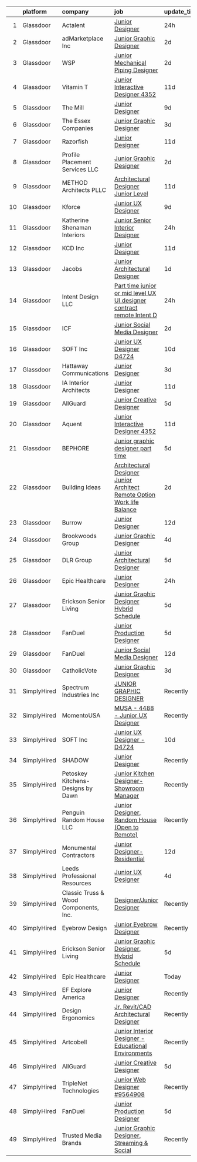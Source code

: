 

|    | platform    | company                               | job                                                                                                                                                                                                                                                                                                                                                                                                                                                                                                                                                                                                                                                                                                                                                                                                                                                                                                                                                                                                                                                                                                                                                                                                                                                                                                                                                                                                                                    | update_time   | location            |
|---:|:------------|:--------------------------------------|:---------------------------------------------------------------------------------------------------------------------------------------------------------------------------------------------------------------------------------------------------------------------------------------------------------------------------------------------------------------------------------------------------------------------------------------------------------------------------------------------------------------------------------------------------------------------------------------------------------------------------------------------------------------------------------------------------------------------------------------------------------------------------------------------------------------------------------------------------------------------------------------------------------------------------------------------------------------------------------------------------------------------------------------------------------------------------------------------------------------------------------------------------------------------------------------------------------------------------------------------------------------------------------------------------------------------------------------------------------------------------------------------------------------------------------------|:--------------|:--------------------|
|  1 | Glassdoor   | Actalent                              | [Junior Designer](https://www.glassdoor.com/partner/jobListing.htm?pos=108&ao=1110586&s=58&guid=00000183bb91e5f4b04044aedf6ef472&src=GD_JOB_AD&t=SR&vt=w&ea=1&cs=1_9b78e277&cb=1665299244859&jobListingId=1008193748622&cpc=0C139D4CAD5A6DB2&jrtk=3-0-1getp3pglitn2801-1getp3ph724hi000-eca33899b26d9b72--6NYlbfkN0ChYVx_I3yfZ_JDY3EFoivtqvi_stwnZ_kRt8Dowt_l_d1ydueao4NE-oUleRJ4yhjVdn_ASxves5XtkzTnWrsAB26FHLef5P6Fii2KMPVo4NUk_kz0Wqj2YHmT2J_ftsfsAJejGA4cZ6CwnKAUTUvKq_H2IAG549Wzm4MGliki3cVkVkPZMUEMB6aYdq2GqpybaJ4fRo8FJ5N8u4UgOVdghMueU2eysuo3oT4HNsQboqFihbEoR273vz9I_znzNrgCu9-TRai9z6DOcj1NUbjx1SVZDlHMcd4YxaAovyBTEknDB2Yl6Np4KWnKGpETM6qJ9ZCESx6nwOh3YQgkPX0jEKtrj4xrrQKpDVi_oiMUQgVXbD2ylogLWMx49PZ62oQrfG8_ynKC4V_bRokQGFYzJgwO_WNekUP97W8eWPkKlGSvl2fMuhRUQNAa0Hm3gAD4D3wbb_b1FAQgv1m_hqSe_EEpytTe7_dl8ptLw-60aPVi6fESLa6-XqlHsetzwlFa5ELZ9BtkLy5HuQe_jC_xAxPnj7tjVbx7QF-eOIkaTjIs0eJAfxjflHEGjB-Jek_Ke7-eaCjg8o1oPznPqJUcj9bI_Mbp47JHG3lnZjJNo7m3NQJRTwVC0g8v915jQCFxMMTxuN6ICfY61VsVCSc-S36HDbdgemUL4FC_m8aTOrkFQ-oi8nZlbF5cHcAyJNoEdW5XFBnRoXUSkEwUH0LwYnO5D1ndcg2q4PUiwzAcDPZBeSvxLc712ekxikGG11NWuJyCtigKvTgrQ4cGtNn6HmwQGRpYXjC7JtBvGYXt9Dx0ABfM12r50yZ2HOij9lB5rzM68o3NfxbofzgJVq-11Ik_nrP-gHmXLaewDTIHiAVzP1vdaZmr4RmFYUKCGQtR9j0XhrbLHo087HNECFr7MfD5Yce0TcAon6IA6qdvHhGrOCdG9KfuKb4kBCZY79cYhawDLpSWTqkgF4WtwgLtWwgS0J0A52gtNahPH3wSdo8J86DGOSxZqMyrdBEAD1hdYRPARwmZFp7KjNrKpjdJa6gScKRSFJ3daU5gyXiYkw%3D%3D) | 24h           | Seattle, WA         |
|  2 | Glassdoor   | adMarketplace Inc                     | [Junior Graphic Designer](https://www.glassdoor.com/partner/jobListing.htm?pos=126&ao=1136043&s=58&guid=00000183bb91e5f4b04044aedf6ef472&src=GD_JOB_AD&t=SR&vt=w&ea=1&cs=1_6d729cb1&cb=1665299244862&jobListingId=1008189539340&jrtk=3-0-1getp3pglitn2801-1getp3ph724hi000-f16fb946fc61f534-)                                                                                                                                                                                                                                                                                                                                                                                                                                                                                                                                                                                                                                                                                                                                                                                                                                                                                                                                                                                                                                                                                                                                          | 2d            | New York, NY        |
|  3 | Glassdoor   | WSP                                   | [Junior Mechanical   Piping Designer](https://www.glassdoor.com/partner/jobListing.htm?pos=128&ao=1136043&s=58&guid=00000183bb91e5f4b04044aedf6ef472&src=GD_JOB_AD&t=SR&vt=w&cs=1_42e17e4c&cb=1665299244863&jobListingId=1008190282802&jrtk=3-0-1getp3pglitn2801-1getp3ph724hi000-1d65bae97b085d7c-)                                                                                                                                                                                                                                                                                                                                                                                                                                                                                                                                                                                                                                                                                                                                                                                                                                                                                                                                                                                                                                                                                                                                   | 2d            | Phoenix, AZ         |
|  4 | Glassdoor   | Vitamin T                             | [Junior Interactive Designer  4352 ](https://www.glassdoor.com/partner/jobListing.htm?pos=111&ao=1110586&s=58&guid=00000183bb91e5f4b04044aedf6ef472&src=GD_JOB_AD&t=SR&vt=w&cs=1_d4a48e3b&cb=1665299244859&jobListingId=1008165450943&cpc=F41FEAB56D215062&jrtk=3-0-1getp3pglitn2801-1getp3ph724hi000-45dbbc2ffe009176--6NYlbfkN0DMrcEu7yrtATojKJA7cEzGQ3FdRGWLh0CZQInL4ECGI6k5tN82kdM0cJmh4vC7GgggQDvIJaME93-siCc8CewYdoUSr6PBPqrEG1KDMMpBVW3MGgeniwtBM2cZMBedkwMam2HPc019PgExOQnT7OpD9fpgr0syFxiBw5Z7WHLau6uTeunXl5B0UhcwGG4DBwPBIL9x3iQ6en42MUmcwhVQ6SlZtLjIbDUxP54YCnVqyoSyZoNbNxbSupfIIuGMwNjHqhfaycARriKMkocXY1io3WQwCiRxE-MvVyTIFt071LMtyh5egvUglH4oWunO4r4_HFQibDprXdITjCtUkB-HwAGAm-8rPLvzzzoDaFTlvPAQha0JhhjIYnywBZOUhKZ9KYCpgS2uSkGsadUqPtmEUhrc-DNWXR_gcDchJr4hHhMehyWhgWbsqYxMQh5HzWYEyZun53fPi5Dr4C6-18fURXXK67aLtCoamcUbuo_9NQ%3D%3D)                                                                                                                                                                                                                                                                                                                                                                                                                                                                                                                                                                                   | 11d           | Santa Monica, CA    |
|  5 | Glassdoor   | The Mill                              | [Junior Designer](https://www.glassdoor.com/partner/jobListing.htm?pos=116&ao=1136043&s=58&guid=00000183bb91e5f4b04044aedf6ef472&src=GD_JOB_AD&t=SR&vt=w&ea=1&cs=1_118c3750&cb=1665299244860&jobListingId=1008172673054&jrtk=3-0-1getp3pglitn2801-1getp3ph724hi000-1a6e140fb066fe51-)                                                                                                                                                                                                                                                                                                                                                                                                                                                                                                                                                                                                                                                                                                                                                                                                                                                                                                                                                                                                                                                                                                                                                  | 9d            | Chicago, IL         |
|  6 | Glassdoor   | The Essex Companies                   | [Junior Graphic Designer](https://www.glassdoor.com/partner/jobListing.htm?pos=114&ao=1110586&s=58&guid=00000183bb91e5f4b04044aedf6ef472&src=GD_JOB_AD&t=SR&vt=w&ea=1&cs=1_32e1424b&cb=1665299244860&jobListingId=1008186628923&cpc=AC285F3A3ECA6BB0&jrtk=3-0-1getp3pglitn2801-1getp3ph724hi000-88d87fc2a1a3ebd1--6NYlbfkN0C8cx0Dlq-pIDDYfz3bMFZUBP7YeMyOIZoad1mm793RAEHeVwq8fv2XhUTjITn7cUfQz9F06mNy4JK4SmjLCPFsMqKBoDY2iArKODhzZmjejPqAzJY93K9RbcEd-VA0-QVEpRD7n2C7I_muMpxveWZGcUf7CrPsNPyqQhj3uLMHtycleKyM5IBw5FZXNP1ZujZM-zkRakVWPPZMf3TVMPtcBHevvFKJfr-_0rLZ3sUvpT6YkMKpoOE5KgUpaWJ7Vy8qCc3MsnWibMa6z_1vN0xR0YgNkNONgpCmjkKJgRIFmd2nRY1fS1heSltloMGrt3_k9jshnMHvsDTB_GIdOHKca9LmC9fJ0hG75Vd6CZNdn1He52ZlHNSa8WdDtaLFQRdwFMebFZT7THQl3e6NE3H1luf1sa_cOmmEYO4F7xYPou3TcG_5YXdH1JURo1aLwZ-6-66BIMf9SLhWrFJsFklDcjvZhgOvpK4_gLRuXNVv1Tp-X8gpFJ3iy6mIirD-VxVbGau-kUyzIw%3D%3D)                                                                                                                                                                                                                                                                                                                                                                                                                                                                                                                                                         | 3d            | Linden, NJ          |
|  7 | Glassdoor   | Razorfish                             | [Junior Designer](https://www.glassdoor.com/partner/jobListing.htm?pos=124&ao=1136043&s=58&guid=00000183bb91e5f4b04044aedf6ef472&src=GD_JOB_AD&t=SR&vt=w&ea=1&cs=1_70d26fa9&cb=1665299244861&jobListingId=1008166898623&jrtk=3-0-1getp3pglitn2801-1getp3ph724hi000-4aa714da4fa2560f-)                                                                                                                                                                                                                                                                                                                                                                                                                                                                                                                                                                                                                                                                                                                                                                                                                                                                                                                                                                                                                                                                                                                                                  | 11d           | Atlanta, GA         |
|  8 | Glassdoor   | Profile Placement Services  LLC       | [Junior Graphic Designer](https://www.glassdoor.com/partner/jobListing.htm?pos=112&ao=1110586&s=58&guid=00000183bb91e5f4b04044aedf6ef472&src=GD_JOB_AD&t=SR&vt=w&ea=1&cs=1_a6606590&cb=1665299244860&jobListingId=1008189721876&cpc=155EB9D5185558AF&jrtk=3-0-1getp3pglitn2801-1getp3ph724hi000-2dc44f67d7a8245b--6NYlbfkN0AB9QmTA0CCjNV0D_cA_rQfbQIKI-slyn3CIlmX3zDlnjEI3r6Ie5n1aNp-tGvbrIQpyb56rjWieyd9J6ng74afQQaGOSMd3329-xqQvPewLnVbHa-cyaN2yyb-atIVbeV-ONv_K9O1AANCX5-xi-n5XyJqCiZje8xlboALDuV-RiEFr69p3KF8f8mrpj6GMsj2jxDoZyUqXzqTEP9Vl4W1Wk46q-W4ag3V60RgYhjWx_RZHMAIxSOweqRXvExX3X7_93QhRz897dY_ZdxRmwtnXwATG9KyOEnsWifvKhi-cBoeGJf614wEr0-nO-ovNLd8Updtie_697ehzBvhhcPZWxAv8s5KYXNl43GqErhzq1SozHfnoTe7Kyc8Wr_5rt9WBX_v7IC5IbnCMjFfq-7xXFNQwa9T2OcIB_3ji-uz6NbjURWKDEWEBcvihQX6c5NJqV6mOJvj3kPVy9t9LAr0ht3yp7z5yr8hBDxgSBIsuQU-W4qM2Ot84tC1ndDL0zYh3-ivPA8ZeCoyIfmOURFKkgxZ6rN1CIVDwJ1geMRA8fRyoPTy2-u7MV-cDwiM8zVvFiz3ybR45g%3D%3D)                                                                                                                                                                                                                                                                                                                                                                                                                                                                                         | 2d            | Arlington, VA       |
|  9 | Glassdoor   | METHOD Architects  PLLC               | [Architectural Designer   Junior Level](https://www.glassdoor.com/partner/jobListing.htm?pos=107&ao=1110586&s=58&guid=00000183bb91e5f4b04044aedf6ef472&src=GD_JOB_AD&t=SR&vt=w&ea=1&cs=1_257aae2a&cb=1665299244859&jobListingId=1008165302403&cpc=654405A9B1E0A9F5&jrtk=3-0-1getp3pglitn2801-1getp3ph724hi000-f9dce6c78ba47d22--6NYlbfkN0CO3DEfAY9A68AIVwcxeRGvQUfeLcLgbZIyCfLEHxv2SRUguGQXX01tUzENjghuhaQHQuA7KkMCqbvHtt6pqHIQQT6og5MPzlZ_kzal7oTMeoRhvxRx0zTISGet1tqd_zCozlq_F1wPdSktW57OBvqQPerhuNmfKO-sVgu6iaFQ-nnb0RbS8hEShM3_Stgp9dXisa2CSxIPLRFzhv6EJ630aFd0Ze_ara5xyO-s0H3PUGQmiELBIfJZcIfkmz25CLi7kG4NbrVYfUNI3UvJS5uWXLJpO7H-olXWUPB49qq4xt7xFjA7KBfkanUhos_k8RmVzCruWf0vpOKhUrvyCMvmVlJ2YmKtGzhCNgpRB0s60ucaLC3x1DMIx7nx--M7AV6qqYfbIA0H4SDRhlDTxfClZMOjo9o-k8O9yIkEyFASOyhNiFbcl5v0-rkNLTkvGxym4er2xpI5bGyyJ0yp1RX1WRK0E-1MvkhBkfVhbmA4gIZK_WPz-NcidSya7dvSb4M6XoX2nXKna_vNAdwZMRuM)                                                                                                                                                                                                                                                                                                                                                                                                                                                                                                                                       | 11d           | New York, NY        |
| 10 | Glassdoor   | Kforce                                | [Junior UX Designer](https://www.glassdoor.com/partner/jobListing.htm?pos=113&ao=1110586&s=58&guid=00000183bb91e5f4b04044aedf6ef472&src=GD_JOB_AD&t=SR&vt=w&cs=1_db0129a5&cb=1665299244860&jobListingId=1008171475806&cpc=3BA4CE39D5B5DEF5&jrtk=3-0-1getp3pglitn2801-1getp3ph724hi000-4a452bcb5cd9e192--6NYlbfkN0C5IatSLh_Ak1q39eQQoPIxD737RW9NeiYGvIRXkrLjEBkC4LI6KweFWWPiS1PvvlwxA2m4CamoTgepIAcWS80dPYAlTDVotPDnTeOmZ3__NdUJMpsQ3s7hqh9LKGbit0-us6r01nDV-_8hIfKReOSUzPHKs3LRX9K02WsIylTwfJjCBfyk_0vYxI4qLmNB1IB631p7PhoEhreKtVX7L5Wexx5BACRKKwT5LAhIw_4ruzG8T375tR-bK8euuCZFIKJSimcPWjzvDH6Z-SPs7bEYEFKzeXX9tLEU_BhyQXwoNolZ45ZUWdUmeTSwee8tsEMf97TznMHyKSwuFCxJWRMBYGvrrMyJ_YDTiZGu6WGauFYrldaqtht2_p8FIWUpVJ9uLua8rcc08UsiQwbFAldYj06ApNv1UY-54ZvXvWaiH8uzfblTME80oCTKMjPeVc-ju9JI6TeIW9e91HXvRsxTb1xkLHRpJsgL28VZzB_PcB5uIfaomvbeJhnKWhc6eKV1RBu2qlCGf2QJsHwdjqFR2OXJ14rYZA2pyY8lSsMXdYmk84cWqZy9DahDl_7oe4PSRNDDHzT1voUgCyiQVOuUnfJh4qz5U8UAlJuYE37SeA%3D%3D)                                                                                                                                                                                                                                                                                                                                                                                                                                                                   | 9d            | Wellesley Hills, MA |
| 11 | Glassdoor   | Katherine Shenaman Interiors          | [Junior Senior Interior Designer](https://www.glassdoor.com/partner/jobListing.htm?pos=102&ao=1110586&s=58&guid=00000183bb91e5f4b04044aedf6ef472&src=GD_JOB_AD&t=SR&vt=w&ea=1&cs=1_426140b9&cb=1665299244858&jobListingId=1008194028195&cpc=AC8702F709218BCB&jrtk=3-0-1getp3pglitn2801-1getp3ph724hi000-0855bafa935a9581--6NYlbfkN0CB1tmP7rfbaHtYFmPjg1Xv8BJr6DUbyz0HQmM4H563Au2nNjYN4Az1XqmjzkvDmcM06Gc7NLBiPtAOVrBkBcLBG6ivqHa1xKJkjGfNoO-WZM_8LuMaNPXxUPYLlkqYC4dnfqnL_jx8-DzIOxV6YLo5nghhj-bCoggFbXr5-9yVGpXDepdfkqlhk9RVpY9kmf17XnFoGWlNsC2j7h6tSILNle0YNjidHbgS27PW6deCzMMwqtD_eyoUoKB5xynXfaWOwT8TDc_fu5DHlhyF8vh1OMVrDrDTijTp7xDY9Rv7OUL3HJXn48Q4r4W21klhyxycAfURVYWT2k9eRVIa8DrSK7A96yMPgW6P_x7QbFDmX4XdBfU5UlusuJI56N8EyNRymwP-hUyJOYKXLRxvtPXqd4lz8QDqzT9zVW50tqE0xxTXOIBbl1Poc2evOLJj1QntObVhKW2eDzzw8Z9KW9DFcH2uxITL0wjS5pkIHyo08KjdjgjB5ftDiVm9Tn8dRafMsovGTJ2qlftVigNoOBZA)                                                                                                                                                                                                                                                                                                                                                                                                                                                                                                                                             | 24h           | Palm Beach, FL      |
| 12 | Glassdoor   | KCD  Inc                              | [Junior Designer](https://www.glassdoor.com/partner/jobListing.htm?pos=123&ao=1136043&s=58&guid=00000183bb91e5f4b04044aedf6ef472&src=GD_JOB_AD&t=SR&vt=w&ea=1&cs=1_39bcbce6&cb=1665299244861&jobListingId=1008166297498&jrtk=3-0-1getp3pglitn2801-1getp3ph724hi000-a6248765106b541b-)                                                                                                                                                                                                                                                                                                                                                                                                                                                                                                                                                                                                                                                                                                                                                                                                                                                                                                                                                                                                                                                                                                                                                  | 11d           | New York, NY        |
| 13 | Glassdoor   | Jacobs                                | [Junior Architectural Designer](https://www.glassdoor.com/partner/jobListing.htm?pos=130&ao=1136043&s=58&guid=00000183bb91e5f4b04044aedf6ef472&src=GD_JOB_AD&t=SR&vt=w&cs=1_e8e7ad70&cb=1665299244864&jobListingId=1008191387579&jrtk=3-0-1getp3pglitn2801-1getp3ph724hi000-fb1bbdea8dadce35-)                                                                                                                                                                                                                                                                                                                                                                                                                                                                                                                                                                                                                                                                                                                                                                                                                                                                                                                                                                                                                                                                                                                                         | 1d            | Boise, ID           |
| 14 | Glassdoor   | Intent Design LLC                     | [Part time junior or mid level UX UI designer  contract  remote    Intent D](https://www.glassdoor.com/partner/jobListing.htm?pos=101&ao=1110586&s=58&guid=00000183bb91e5f4b04044aedf6ef472&src=GD_JOB_AD&t=SR&vt=w&ea=1&cs=1_85d53630&cb=1665299244858&jobListingId=1008194140236&cpc=2F9DD8B511C89582&jrtk=3-0-1getp3pglitn2801-1getp3ph724hi000-e04858b59f0cf396--6NYlbfkN0BdDHiSlq2TKVYTvK036ioTcRDjelCKzvFOpLFiF--0iQINAXGaiXW9h6VCtwk1smd7c7uHE9MlXdIZTRiMUBxlO8-jLuqzp45iKv0f6C_mfYWyhjfTXKJiKOdcluO9ju8386LJ_vcm0C1_8ynQKOnUot-9mQKR0zmGrkRX-uDRtRhSh4YrHdVnXs_ORSL2attrtPZ6iS0fHymoY90tdjZrSocm5QC3lpbert0TrcC8IBkoa9jv9xhhdJzsGk-UbMMoK0myWEXjwMRJXtcKybOSDV7rd-vdxMJOvHsM2b29qAqJSkvqwMIgYYP9my-HJZrODddsfkWn-CniZjym8fyKEciHvI0vj75Q9ZGkl2V9m8qQjDQOcBIjqD0pVuxinEoBmzkbejl6YH7tX3dola53UJU8IXVEMWQH_rxtCS8fQlLDfi1kc7yIlBuCu3D3Gcs5Mr_hsencaYRx7P4bzraW5UBmBjLEBE_1o2UlXqY-ZBMMR2lTq520DPJ7P2zagXzZJT9SV8dDOw%3D%3D)                                                                                                                                                                                                                                                                                                                                                                                                                                                                                                      | 24h           | Remote              |
| 15 | Glassdoor   | ICF                                   | [Junior Social Media Designer](https://www.glassdoor.com/partner/jobListing.htm?pos=125&ao=1136043&s=58&guid=00000183bb91e5f4b04044aedf6ef472&src=GD_JOB_AD&t=SR&vt=w&cs=1_96586c36&cb=1665299244861&jobListingId=1008189357358&jrtk=3-0-1getp3pglitn2801-1getp3ph724hi000-deee148a44d3cb52-)                                                                                                                                                                                                                                                                                                                                                                                                                                                                                                                                                                                                                                                                                                                                                                                                                                                                                                                                                                                                                                                                                                                                          | 2d            | Washington, DC      |
| 16 | Glassdoor   | SOFT Inc                              | [Junior UX Designer   D4724](https://www.glassdoor.com/partner/jobListing.htm?pos=129&ao=1136043&s=58&guid=00000183bb91e5f4b04044aedf6ef472&src=GD_JOB_AD&t=SR&vt=w&ea=1&cs=1_8ad03895&cb=1665299244864&jobListingId=1008168032948&jrtk=3-0-1getp3pglitn2801-1getp3ph724hi000-abeb21ce7308843c-)                                                                                                                                                                                                                                                                                                                                                                                                                                                                                                                                                                                                                                                                                                                                                                                                                                                                                                                                                                                                                                                                                                                                       | 10d           | Remote              |
| 17 | Glassdoor   | Hattaway Communications               | [Junior Designer](https://www.glassdoor.com/partner/jobListing.htm?pos=103&ao=1110586&s=58&guid=00000183bb91e5f4b04044aedf6ef472&src=GD_JOB_AD&t=SR&vt=w&ea=1&cs=1_a332f683&cb=1665299244858&jobListingId=1008186079183&cpc=F41FEAB56D215062&jrtk=3-0-1getp3pglitn2801-1getp3ph724hi000-4fa3c6bb33f7a0d0--6NYlbfkN0D788tVLZnHYB2JKTLmCXo4PydfvtZKcdbYx6lxKaz3IrhQhSRY3fRDvqzjbdAoh7QWCFLOYops_uDQ0uoSBksKt0pnr1zDm_dRpfEViE_pMROOAEDggbkzulHYiHXauczwbmSAtViAOPkoobojOJpGcFr4OVRXOa5Y8KNETAh6ecf4OdUqOocYsDSROCoLap0Q4LZyMI3XIBHDOFacMDekGuo-gtj-YmlJuztEdvRK2JmroiKK-fLUTqTrfej9o1e9jotwx4j4CAOId5CPpe76Ge2Dz27cCZmfvafC6GsLywJvp-Cki4y2y3Wli5imETiIJLSzHJHJfy5Qn2nMXPqdEAQGzrofjs6ETlhWFqtGMjSRP8RYKmjIdkF4buE_zcn4xOJ_wciUXGuYZjgidnbKL9WM-ocH6-WRrn3IoYmDZXxdCm9HA8IKwsFKJ2eP9QO77QxTNL4L07mM7auLov5NbbkIkJKQRIuDbMhSZrgdg_JxS4opaxMX)                                                                                                                                                                                                                                                                                                                                                                                                                                                                                                                                                                                             | 3d            | Remote              |
| 18 | Glassdoor   | IA Interior Architects                | [Junior Designer](https://www.glassdoor.com/partner/jobListing.htm?pos=127&ao=1136043&s=58&guid=00000183bb91e5f4b04044aedf6ef472&src=GD_JOB_AD&t=SR&vt=w&cs=1_4ac31518&cb=1665299244862&jobListingId=1008165466941&jrtk=3-0-1getp3pglitn2801-1getp3ph724hi000-c1d2272b45c1ee1b-)                                                                                                                                                                                                                                                                                                                                                                                                                                                                                                                                                                                                                                                                                                                                                                                                                                                                                                                                                                                                                                                                                                                                                       | 11d           | Washington, DC      |
| 19 | Glassdoor   | AllGuard                              | [Junior Creative Designer](https://www.glassdoor.com/partner/jobListing.htm?pos=119&ao=1136043&s=58&guid=00000183bb91e5f4b04044aedf6ef472&src=GD_JOB_AD&t=SR&vt=w&ea=1&cs=1_d032896e&cb=1665299244861&jobListingId=1008181072001&jrtk=3-0-1getp3pglitn2801-1getp3ph724hi000-6b2420f902117d4f-)                                                                                                                                                                                                                                                                                                                                                                                                                                                                                                                                                                                                                                                                                                                                                                                                                                                                                                                                                                                                                                                                                                                                         | 5d            | Remote              |
| 20 | Glassdoor   | Aquent                                | [Junior Interactive Designer  4352 ](https://www.glassdoor.com/partner/jobListing.htm?pos=110&ao=1110586&s=58&guid=00000183bb91e5f4b04044aedf6ef472&src=GD_JOB_AD&t=SR&vt=w&cs=1_f6e0cb80&cb=1665299244859&jobListingId=1008165513680&cpc=9908D8D4413DBB8A&jrtk=3-0-1getp3pglitn2801-1getp3ph724hi000-bf130ab23b83691d--6NYlbfkN0DMrcEu7yrtATojKJA7cEzGQ3FdRGWLh0CZQInL4ECGI9gD0Wolx9R2v-Aex0-GK04wuCgzflPBRkRQfW92hu5bdB7I5i80oD0xKC7ZbT0oWx1mhDK9tT_G3lq83ALv5_npUo_hMljb4KaRsw9wJdbbIoRv6v9BEzOoHSMB09PFnGMgArfVVkCVgEUJZvMri7riyOorxC5U-FuUq19YMrg-ZEdr0MJqeglJ4vuuevsrZuHLe6SQC6IL6sq7ZJUia6D2JUKU_5gSR5RHY5XtF5L9sf3ce7UpWyq_7wvM3WPpTNEFU1mTm5Rr9i2RQ5PFxHA6fDiCh9I1jPnaOMXXcHuJ-r1cd5_D7I1OewFVAfnqJ2vYxQMTdK-LHGhNPsKSUgO16aKgW5AhEivX_8pMO5GzxxyHTPCqPL9jnGDObWN9nqsWVqW5kDBQPQ0MRO8jx1E0bkyzs30O7A%3D%3D)                                                                                                                                                                                                                                                                                                                                                                                                                                                                                                                                                                                                                   | 11d           | Santa Monica, CA    |
| 21 | Glassdoor   | BEPHORE                               | [Junior graphic designer  part time ](https://www.glassdoor.com/partner/jobListing.htm?pos=117&ao=1136043&s=58&guid=00000183bb91e5f4b04044aedf6ef472&src=GD_JOB_AD&t=SR&vt=w&ea=1&cs=1_9a522144&cb=1665299244860&jobListingId=1008180856708&jrtk=3-0-1getp3pglitn2801-1getp3ph724hi000-757171a30edce5cc-)                                                                                                                                                                                                                                                                                                                                                                                                                                                                                                                                                                                                                                                                                                                                                                                                                                                                                                                                                                                                                                                                                                                              | 5d            | Remote              |
| 22 | Glassdoor   | Building Ideas                        | [Architectural Designer Junior Architect   Remote Option Work life Balance](https://www.glassdoor.com/partner/jobListing.htm?pos=104&ao=1110586&s=58&guid=00000183bb91e5f4b04044aedf6ef472&src=GD_JOB_AD&t=SR&vt=w&ea=1&cs=1_0a1cb57d&cb=1665299244859&jobListingId=1008189505388&cpc=32EE424DE2B657EB&jrtk=3-0-1getp3pglitn2801-1getp3ph724hi000-bdfba2bc38a3d46f--6NYlbfkN0BoeN8o2TtYIymYcGb3iHz_h7Kekt3ZVqOBcUvSGCcqpSaBbIftArlGGkf33n6I5yTzkCnh7i_vgZOgHgjeQXlmBmqFkUiotbPHHMKEeUesiqnB0kTMpDRxqhOyUGRybRTgr29MYdCAVXjeHH4zYE0ZxelPfiH29a5-jMmdc7AgK0ow33Pkyx9mLDx7_ceuf3ch1AqZkb5teX7TAWtZLredswnvnOqPydHuCUXiWme0JJid8ynw8KrhZCxIfjK_KTEIhCYlH5ZhO_l4Vat-yLPTxj1IEhG4o50nbRcTDIeRmkt32CYAF43s_Ie338i_G0cLyh7c6Prd-WJLlRUKKRma5IyHgLXkG-1WmITGLhrM9KYJt2L3V9OjzSSjFkwYdGWRYM6CCa36UH7t-mW9s-dZgNVcjLlJR-G4kaKmoDzFDV0Oy_FN76RDPDknzbpArDCY1cL91aDJqnVxWkSM7GNkq42K-U5SUOtrlpTG4HKIPzTEw64r8YWcGZOFho3NxWE%3D)                                                                                                                                                                                                                                                                                                                                                                                                                                                                                                                     | 2d            | Remote              |
| 23 | Glassdoor   | Burrow                                | [Junior Designer](https://www.glassdoor.com/partner/jobListing.htm?pos=118&ao=1136043&s=58&guid=00000183bb91e5f4b04044aedf6ef472&src=GD_JOB_AD&t=SR&vt=w&ea=1&cs=1_9b13f730&cb=1665299244860&jobListingId=1008164050617&jrtk=3-0-1getp3pglitn2801-1getp3ph724hi000-e94fe3456da14d6c-)                                                                                                                                                                                                                                                                                                                                                                                                                                                                                                                                                                                                                                                                                                                                                                                                                                                                                                                                                                                                                                                                                                                                                  | 12d           | New York, NY        |
| 24 | Glassdoor   | Brookwoods Group                      | [Junior Graphic Designer](https://www.glassdoor.com/partner/jobListing.htm?pos=109&ao=1110586&s=58&guid=00000183bb91e5f4b04044aedf6ef472&src=GD_JOB_AD&t=SR&vt=w&ea=1&cs=1_6d3dcb88&cb=1665299244859&jobListingId=1008183432369&cpc=AF770993EC679D41&jrtk=3-0-1getp3pglitn2801-1getp3ph724hi000-ac04e8e67518a474--6NYlbfkN0C2uqA3XDUgDKcmBvjXsOcYMipuuK2YuqQdXWMwkRYvfUH_PNxZDnbzuxbupD1vOkcvO4V9x8TiqYoi_ls01aOChkqdDfHPyr4VxP38gjUZaJi9qHolUrwm6gSFVFnudbmucKke43u7DIYgY6LTUEfN3By5w9M-SS_e1RvvR8AXbvhwJFWy--AymgXrgHjtwb8RmJigBjYiYAo7CCc49iNlckg4djEoPb2oiQham5Mpkx4g-MClxnoby87VLhxwTDJKwFsdhWbt5hwR5vdBC2jU4_zZ_h6lcE8w58gukHucovNxnUziX81y__shtp4S1sG80cJxp0lsOqRBw0ppI06CsOJWUJ0B6kZcW1BlNnXzSIsEf2ygBXwYKaVWkn2ambVk4cisn2FK4xFhVGtGejgWYHmednKCBIueMnvex4j_x4ZBNUwHP2BYnFzO7U_tCGh5PR0obG7X15op_8dDW76l5aoC2wiY1d1QdHOs7vIzqEjYUzZwqewysMehm8lPSkhImX0M2wp0DA%3D%3D)                                                                                                                                                                                                                                                                                                                                                                                                                                                                                                                                                         | 4d            | Waller, TX          |
| 25 | Glassdoor   | DLR Group                             | [Junior Architectural Designer](https://www.glassdoor.com/partner/jobListing.htm?pos=121&ao=1136043&s=58&guid=00000183bb91e5f4b04044aedf6ef472&src=GD_JOB_AD&t=SR&vt=w&ea=1&cs=1_5043599d&cb=1665299244861&jobListingId=1008182185380&jrtk=3-0-1getp3pglitn2801-1getp3ph724hi000-5a4f85e0ebbe7dbe-)                                                                                                                                                                                                                                                                                                                                                                                                                                                                                                                                                                                                                                                                                                                                                                                                                                                                                                                                                                                                                                                                                                                                    | 5d            | New York, NY        |
| 26 | Glassdoor   | Epic Healthcare                       | [Junior Designer](https://www.glassdoor.com/partner/jobListing.htm?pos=122&ao=1136043&s=58&guid=00000183bb91e5f4b04044aedf6ef472&src=GD_JOB_AD&t=SR&vt=w&ea=1&cs=1_3bc8c668&cb=1665299244861&jobListingId=1008194261429&jrtk=3-0-1getp3pglitn2801-1getp3ph724hi000-73ac75856deb9b87-)                                                                                                                                                                                                                                                                                                                                                                                                                                                                                                                                                                                                                                                                                                                                                                                                                                                                                                                                                                                                                                                                                                                                                  | 24h           | Lakewood, NJ        |
| 27 | Glassdoor   | Erickson Senior Living                | [Junior Graphic Designer  Hybrid Schedule](https://www.glassdoor.com/partner/jobListing.htm?pos=106&ao=1110586&s=58&guid=00000183bb91e5f4b04044aedf6ef472&src=GD_JOB_AD&t=SR&vt=w&cs=1_5578cdd4&cb=1665299244859&jobListingId=1008181622820&cpc=B076152010A3B66C&jrtk=3-0-1getp3pglitn2801-1getp3ph724hi000-0951b05987dfed0f--6NYlbfkN0Aw3paYmwU6FofVDdXTN6b2jRH4engFYV06vIOeUBvgcMPmiZAagjCk1RrrziBtCf7tpnaIWTetQkU4Bk801G2TR76OEPdi5tqiW5RJSEKhClqLDEX6Edi6ruZ8jWTKy4HMvfAcukzUPcxMktpIdwdVjvOEItJhGX0NcMu91RrkW8vjKZfufOqIkEdFGzu4KXL1t2Lz6MDCfVb49VzD5Z79VdbND4A53JZp-CGNgtRH8avvE40uI9R8HKbf83OHXV2z564dfVMx4qGs4UfKVzQQDWKHLDRtIysoWagj8PgS42LsHRSTItDPOlWm-WT1dy31FCH0umRAskB0enIoULUOSb8aq-y9_Yw8Ol-ED_GVIE88vpC1PIuYpvpNywbw6rJR31rLYCXewjtCdL9i_0ju_hoE0pGN7z0vnI28py3-y9Z3fJ4wSnivgwTjh-jBeD8wOcMpKyL_g5XdXdJcn3mzKoIbE2kd80cNlGtBY1wiXsxVzCe1TdSz2u2P9d8tZJHAceDpLqeixMLoSt1DQkqT-0n1ja90oeElhmMj8JjH0Hi1ILvrFgyg)                                                                                                                                                                                                                                                                                                                                                                                                                                                                                                         | 5d            | Baltimore, MD       |
| 28 | Glassdoor   | FanDuel                               | [Junior Production Designer](https://www.glassdoor.com/partner/jobListing.htm?pos=115&ao=1136043&s=58&guid=00000183bb91e5f4b04044aedf6ef472&src=GD_JOB_AD&t=SR&vt=w&ea=1&cs=1_ffd4f476&cb=1665299244860&jobListingId=1008181112164&jrtk=3-0-1getp3pglitn2801-1getp3ph724hi000-8e23cb7f0ffa0fd0-)                                                                                                                                                                                                                                                                                                                                                                                                                                                                                                                                                                                                                                                                                                                                                                                                                                                                                                                                                                                                                                                                                                                                       | 5d            | New York, NY        |
| 29 | Glassdoor   | FanDuel                               | [Junior Social Media Designer](https://www.glassdoor.com/partner/jobListing.htm?pos=120&ao=1136043&s=58&guid=00000183bb91e5f4b04044aedf6ef472&src=GD_JOB_AD&t=SR&vt=w&ea=1&cs=1_10b3d878&cb=1665299244861&jobListingId=1008163379437&jrtk=3-0-1getp3pglitn2801-1getp3ph724hi000-29fe9865ee9d28d6-)                                                                                                                                                                                                                                                                                                                                                                                                                                                                                                                                                                                                                                                                                                                                                                                                                                                                                                                                                                                                                                                                                                                                     | 12d           | New York, NY        |
| 30 | Glassdoor   | CatholicVote                          | [Junior Graphic Designer](https://www.glassdoor.com/partner/jobListing.htm?pos=105&ao=1110586&s=58&guid=00000183bb91e5f4b04044aedf6ef472&src=GD_JOB_AD&t=SR&vt=w&ea=1&cs=1_336b25eb&cb=1665299244859&jobListingId=1008186311091&cpc=2CAED5C921A5F994&jrtk=3-0-1getp3pglitn2801-1getp3ph724hi000-54b75850202293aa--6NYlbfkN0AZiaPZyccuKjlre0e0RaBFeO48J0QExrO5hcuLctOVaGUVgODFpZMAdomBMAQ5xKz9jHwNX9t_mtWubLqo3xknMdez1-V7Di4jCSeLU23MXfEcxFkE1NkIWVgLyhkwXYaPt-wblrr_DasuULcIn2rubb0n0MAi1rq_kPjow52lr1DTplh45UPf6tOhSCyBXWxQsr9Unf91fFNDKRwNW-w1z-nU0fKfPuyxuB_D-ApMW6GTtdaLTsKjHIW1uTaP0P51hriJurQ6_7JXb7_hV1YfFSGYlM5VFtcs3tmN0uzwGHKc9Hd81UGsxYPJru2muCUOeThwDywc22TxnCBEo0INbwNq7irYNMZN1P3IqKyYKurLb7LSchv7bq7RBpGjojmtCDc42hQhrQj--8i6D_z0P3KKuZBb7YZbYATHS3A_8QAjTWVk8dNCg1tk7a-CmGrnNkb7sa-hz8B0C2zYRy3SDmZMREjU7RX5ZQu4Nf7i8fNHtAxR_6UYQW5Mqd7DCiM%3D)                                                                                                                                                                                                                                                                                                                                                                                                                                                                                                                                                                       | 3d            | Remote              |
| 31 | SimplyHired | Spectrum Industries Inc               | [JUNIOR GRAPHIC DESIGNER](https://www.simplyhired.com/job/4k9XSYb4Uf6jQ-X5rm2l53bT95sN0i3uVW-hidvfcFvb9h0S1KITxg?q=junior+designer)                                                                                                                                                                                                                                                                                                                                                                                                                                                                                                                                                                                                                                                                                                                                                                                                                                                                                                                                                                                                                                                                                                                                                                                                                                                                                                    | Recently      | Remote              |
| 32 | SimplyHired | MomentoUSA                            | [MUSA - 4488 - Junior UX Designer](https://www.simplyhired.com/job/vMc5oxuPHBT1UoMWc5JKE8Mg8TfR6tqtb-QU8G00pOBeSG5nOtNZTg?q=junior+designer)                                                                                                                                                                                                                                                                                                                                                                                                                                                                                                                                                                                                                                                                                                                                                                                                                                                                                                                                                                                                                                                                                                                                                                                                                                                                                           | Recently      | Remote              |
| 33 | SimplyHired | SOFT Inc                              | [Junior UX Designer - D4724](https://www.simplyhired.com/job/JQ33SXrRTVaPuXxl_VSNQBkj61ccHVVla37t6JkkLbPdI2orUL6puA?q=junior+designer)                                                                                                                                                                                                                                                                                                                                                                                                                                                                                                                                                                                                                                                                                                                                                                                                                                                                                                                                                                                                                                                                                                                                                                                                                                                                                                 | 10d           | Remote              |
| 34 | SimplyHired | SHADOW                                | [Junior Designer](https://www.simplyhired.com/job/agjV5-y7l0QccSCnq658GZwD0W9D72p0vH3jw7aFomUueqQec7xVvQ?q=junior+designer)                                                                                                                                                                                                                                                                                                                                                                                                                                                                                                                                                                                                                                                                                                                                                                                                                                                                                                                                                                                                                                                                                                                                                                                                                                                                                                            | Recently      | New York, NY        |
| 35 | SimplyHired | Petoskey Kitchens- Designs by Dawn    | [Junior Kitchen Designer- Showroom Manager](https://www.simplyhired.com/job/bBgCganqxhHUWIHHbG6LIz2kj7TjXarug96hiSAewXa31mDSMjPzGg?q=junior+designer)                                                                                                                                                                                                                                                                                                                                                                                                                                                                                                                                                                                                                                                                                                                                                                                                                                                                                                                                                                                                                                                                                                                                                                                                                                                                                  | Recently      | Petoskey, MI        |
| 36 | SimplyHired | Penguin Random House LLC              | [Junior Designer, Random House (Open to Remote)](https://www.simplyhired.com/job/YO9cGOA5iSYWX3EyHHyLnAzMZHKBXbpadUeaCXhwzvjdv53khg9dPA?q=junior+designer)                                                                                                                                                                                                                                                                                                                                                                                                                                                                                                                                                                                                                                                                                                                                                                                                                                                                                                                                                                                                                                                                                                                                                                                                                                                                             | Recently      | New York, NY        |
| 37 | SimplyHired | Monumental Contractors                | [Junior Designer- Residential](https://www.simplyhired.com/job/SOah3gEjF30m522nDaiaUEyC_f5vGKaGb9WjH3L9sAFo74gOPbQghw?q=junior+designer)                                                                                                                                                                                                                                                                                                                                                                                                                                                                                                                                                                                                                                                                                                                                                                                                                                                                                                                                                                                                                                                                                                                                                                                                                                                                                               | 12d           | Chantilly, VA       |
| 38 | SimplyHired | Leeds Professional Resources          | [Junior UX Designer](https://www.simplyhired.com/job/roX0aApQs4R03ADfPIPWx32jue201KvTsQY7_537o8TGug3DaXkcng?q=junior+designer)                                                                                                                                                                                                                                                                                                                                                                                                                                                                                                                                                                                                                                                                                                                                                                                                                                                                                                                                                                                                                                                                                                                                                                                                                                                                                                         | 4d            | Remote              |
| 39 | SimplyHired | Classic Truss & Wood Components, Inc. | [Designer/Junior Designer](https://www.simplyhired.com/job/FGqsakCnujAqK9zJ0Rb0LjxcM6RXSGOEWIGiN4Zx0Ovay5aTpq7k7Q?q=junior+designer)                                                                                                                                                                                                                                                                                                                                                                                                                                                                                                                                                                                                                                                                                                                                                                                                                                                                                                                                                                                                                                                                                                                                                                                                                                                                                                   | Recently      | Clarksville, IN     |
| 40 | SimplyHired | Eyebrow Design                        | [Junior Eyebrow Designer](https://www.simplyhired.com/job/uLvlgFrm0bEee2QNcOwhh4YZ4-i4pRM1YFgFekILNF9LEMBoeW7Sww?q=junior+designer)                                                                                                                                                                                                                                                                                                                                                                                                                                                                                                                                                                                                                                                                                                                                                                                                                                                                                                                                                                                                                                                                                                                                                                                                                                                                                                    | Recently      | Miami, FL           |
| 41 | SimplyHired | Erickson Senior Living                | [Junior Graphic Designer, Hybrid Schedule](https://www.simplyhired.com/job/6qB93vvqPvFhPOmGH3osFAJ9a2gSoXiU9ko4kO-qhdfCIAEgZNr4tg?q=junior+designer)                                                                                                                                                                                                                                                                                                                                                                                                                                                                                                                                                                                                                                                                                                                                                                                                                                                                                                                                                                                                                                                                                                                                                                                                                                                                                   | 5d            | Baltimore, MD       |
| 42 | SimplyHired | Epic Healthcare                       | [Junior Designer](https://www.simplyhired.com/job/v1vTSvEBDxZQJ6mOqr4UZR3SrlZyqiypXiqndVKFwFhLyShoWvPqtA?q=junior+designer)                                                                                                                                                                                                                                                                                                                                                                                                                                                                                                                                                                                                                                                                                                                                                                                                                                                                                                                                                                                                                                                                                                                                                                                                                                                                                                            | Today         | Lakewood, NJ        |
| 43 | SimplyHired | EF Explore America                    | [Junior Designer](https://www.simplyhired.com/job/Ii9zMIJHCVpm9MIsAMQwLjm2kfBNAbAYVBcxnRqVQIcFApLJfk_s9A?q=junior+designer)                                                                                                                                                                                                                                                                                                                                                                                                                                                                                                                                                                                                                                                                                                                                                                                                                                                                                                                                                                                                                                                                                                                                                                                                                                                                                                            | Recently      | Cambridge, MA       |
| 44 | SimplyHired | Design Ergonomics                     | [Jr. Revit/CAD Architectural Designer](https://www.simplyhired.com/job/vALSwbc074iJ6CuqZVpoNo7oxSbm0chbGHQEoIWHTRW4m4zjbnB2iA?q=junior+designer)                                                                                                                                                                                                                                                                                                                                                                                                                                                                                                                                                                                                                                                                                                                                                                                                                                                                                                                                                                                                                                                                                                                                                                                                                                                                                       | Recently      | Fall River, MA      |
| 45 | SimplyHired | Artcobell                             | [Junior Interior Designer - Educational Environments](https://www.simplyhired.com/job/DTRFNYBA46Wn__VB0e4eIxe3E_YeS223mCzhRwNwt-FoQKeE9yXjzg?q=junior+designer)                                                                                                                                                                                                                                                                                                                                                                                                                                                                                                                                                                                                                                                                                                                                                                                                                                                                                                                                                                                                                                                                                                                                                                                                                                                                        | Recently      | Temple, TX          |
| 46 | SimplyHired | AllGuard                              | [Junior Creative Designer](https://www.simplyhired.com/job/_B_O8C9swe43N0FGYbiQBAElI61bgZExWAWv-cW8oh2TjHAilkE02w?q=junior+designer)                                                                                                                                                                                                                                                                                                                                                                                                                                                                                                                                                                                                                                                                                                                                                                                                                                                                                                                                                                                                                                                                                                                                                                                                                                                                                                   | 5d            | Remote              |
| 47 | SimplyHired | TripleNet Technologies                | [Junior Web Designer #9564908](https://www.simplyhired.com/job/5mGkCUlampgaJ7Nx7F0DHR86LmSemwkWtpO09-J-_n7_2nU2V3Ccpg?q=junior+designer)                                                                                                                                                                                                                                                                                                                                                                                                                                                                                                                                                                                                                                                                                                                                                                                                                                                                                                                                                                                                                                                                                                                                                                                                                                                                                               | Recently      | Bellevue, WA        |
| 48 | SimplyHired | FanDuel                               | [Junior Production Designer](https://www.simplyhired.com/job/cll_93KoFsGr7qz2P2TkZmBzOw1KUuCb_fPFF3BJvZq433OThscmQw?q=junior+designer)                                                                                                                                                                                                                                                                                                                                                                                                                                                                                                                                                                                                                                                                                                                                                                                                                                                                                                                                                                                                                                                                                                                                                                                                                                                                                                 | 5d            | New York, NY        |
| 49 | SimplyHired | Trusted Media Brands                  | [Junior Graphic Designer, Streaming & Social](https://www.simplyhired.com/job/EU8UUyb4DYqP6aLC0HmOxhNbsJgFGAQFUypDi1uZdANCzHt-d_FjpA?q=junior+designer)                                                                                                                                                                                                                                                                                                                                                                                                                                                                                                                                                                                                                                                                                                                                                                                                                                                                                                                                                                                                                                                                                                                                                                                                                                                                                | Recently      | Remote              |